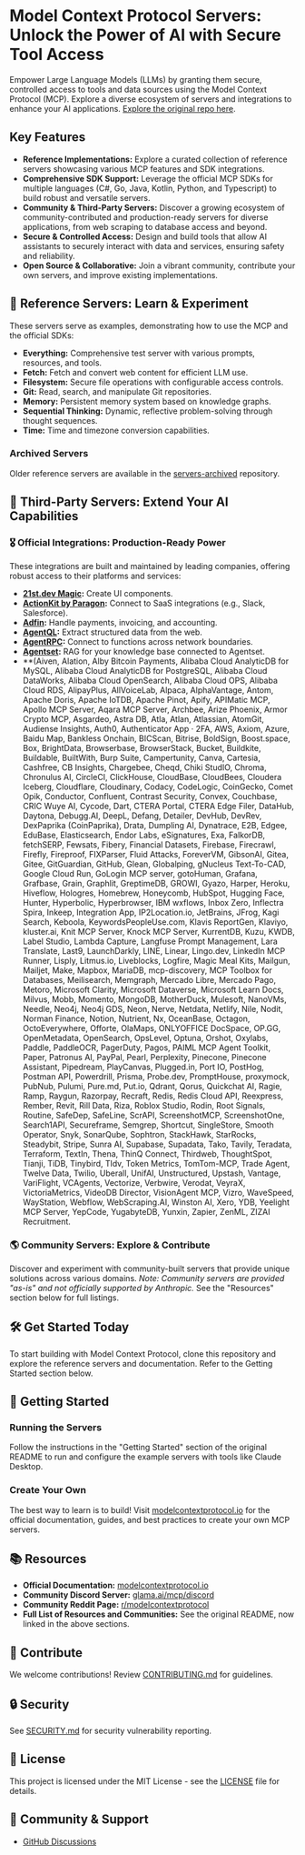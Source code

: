 # Model Context Protocol Servers: Unlock the Power of AI with Secure Tool Access

Empower Large Language Models (LLMs) by granting them secure, controlled access to tools and data sources using the Model Context Protocol (MCP).  Explore a diverse ecosystem of servers and integrations to enhance your AI applications.  [Explore the original repo here](https://github.com/modelcontextprotocol/servers).

## Key Features

*   **Reference Implementations:** Explore a curated collection of reference servers showcasing various MCP features and SDK integrations.
*   **Comprehensive SDK Support:**  Leverage the official MCP SDKs for multiple languages (C#, Go, Java, Kotlin, Python, and Typescript) to build robust and versatile servers.
*   **Community & Third-Party Servers:** Discover a growing ecosystem of community-contributed and production-ready servers for diverse applications, from web scraping to database access and beyond.
*   **Secure & Controlled Access:**  Design and build tools that allow AI assistants to securely interact with data and services, ensuring safety and reliability.
*   **Open Source & Collaborative:**  Join a vibrant community, contribute your own servers, and improve existing implementations.

## 🌟 Reference Servers:  Learn & Experiment

These servers serve as examples, demonstrating how to use the MCP and the official SDKs:

*   **Everything:** Comprehensive test server with various prompts, resources, and tools.
*   **Fetch:**  Fetch and convert web content for efficient LLM use.
*   **Filesystem:**  Secure file operations with configurable access controls.
*   **Git:**  Read, search, and manipulate Git repositories.
*   **Memory:** Persistent memory system based on knowledge graphs.
*   **Sequential Thinking:** Dynamic, reflective problem-solving through thought sequences.
*   **Time:**  Time and timezone conversion capabilities.

### Archived Servers

Older reference servers are available in the [servers-archived](https://github.com/modelcontextprotocol/servers-archived) repository.

## 🤝 Third-Party Servers:  Extend Your AI Capabilities

### 🎖️ Official Integrations: Production-Ready Power

These integrations are built and maintained by leading companies, offering robust access to their platforms and services:

*   **[21st.dev Magic](https://github.com/21st-dev/magic-mcp):** Create UI components.
*   **[ActionKit by Paragon](https://github.com/useparagon/paragon-mcp):** Connect to SaaS integrations (e.g., Slack, Salesforce).
*   **[Adfin](https://github.com/Adfin-Engineering/mcp-server-adfin):** Handle payments, invoicing, and accounting.
*   **[AgentQL](https://github.com/tinyfish-io/agentql-mcp):** Extract structured data from the web.
*   **[AgentRPC](https://github.com/agentrpc/agentrpc):** Connect to functions across network boundaries.
*   **[Agentset](https://github.com/agentset-ai/mcp-server):** RAG for your knowledge base connected to Agentset.
*   **(Aiven, Alation, Alby Bitcoin Payments, Alibaba Cloud AnalyticDB for MySQL, Alibaba Cloud AnalyticDB for PostgreSQL, Alibaba Cloud DataWorks, Alibaba Cloud OpenSearch, Alibaba Cloud OPS, Alibaba Cloud RDS, AlipayPlus, AllVoiceLab, Alpaca, AlphaVantage, Antom, Apache Doris, Apache IoTDB, Apache Pinot, Apify, APIMatic MCP, Apollo MCP Server, Aqara MCP Server, Archbee, Arize Phoenix, Armor Crypto MCP, Asgardeo, Astra DB, Atla, Atlan, Atlassian, AtomGit, Audiense Insights, Auth0, Authenticator App · 2FA, AWS, Axiom, Azure, Baidu Map, Bankless Onchain, BICScan, Bitrise, BoldSign, Boost.space, Box, BrightData, Browserbase, BrowserStack, Bucket, Buildkite, Buildable, BuiltWith, Burp Suite, Campertunity, Canva, Cartesia, Cashfree, CB Insights, Chargebee, Cheqd, Chiki StudIO, Chroma, Chronulus AI, CircleCI, ClickHouse, CloudBase, CloudBees, Cloudera Iceberg, Cloudflare, Cloudinary, Codacy, CodeLogic, CoinGecko, Comet Opik, Conductor, Confluent, Contrast Security, Convex, Couchbase, CRIC Wuye AI, Cycode, Dart, CTERA Portal, CTERA Edge Filer, DataHub, Daytona, Debugg.AI, DeepL, Defang, Detailer, DevHub, DevRev, DexPaprika (CoinPaprika), Drata, Dumpling AI, Dynatrace, E2B, Edgee, EduBase, Elasticsearch, Endor Labs, eSignatures, Exa, FalkorDB, fetchSERP, Fewsats, Fibery, Financial Datasets, Firebase, Firecrawl, Firefly, Fireproof, FIXParser, Fluid Attacks, ForeverVM, GibsonAI, Gitea, Gitee, GitGuardian, GitHub, Glean, Globalping, gNucleus Text-To-CAD, Google Cloud Run, GoLogin MCP server, gotoHuman, Grafana, Grafbase, Grain, Graphlit, GreptimeDB, GROWI, Gyazo, Harper, Heroku, Hiveflow, Hologres, Homebrew, Honeycomb, HubSpot, Hugging Face, Hunter, Hyperbolic, Hyperbrowser, IBM wxflows, Inbox Zero, Inflectra Spira, Inkeep, Integration App, IP2Location.io, JetBrains, JFrog, Kagi Search, Keboola, KeywordsPeopleUse.com, Klavis ReportGen, Klaviyo, kluster.ai, Knit MCP Server, Knock MCP Server, KurrentDB, Kuzu, KWDB, Label Studio, Lambda Capture, Langfuse Prompt Management, Lara Translate, Last9, LaunchDarkly, LINE, Linear, Lingo.dev, LinkedIn MCP Runner, Lisply, Litmus.io, Liveblocks, Logfire, Magic Meal Kits, Mailgun, Mailjet, Make, Mapbox, MariaDB, mcp-discovery, MCP Toolbox for Databases, Meilisearch, Memgraph, Mercado Libre, Mercado Pago, Metoro, Microsoft Clarity, Microsoft Dataverse, Microsoft Learn Docs, Milvus, Mobb, Momento, MongoDB, MotherDuck, Mulesoft, NanoVMs, Needle, Neo4j, Neo4j GDS, Neon, Nerve, Netdata, Netlify, Nile, Nodit, Norman Finance, Notion, Nutrient, Nx, OceanBase, Octagon, OctoEverywhere, Offorte, OlaMaps, ONLYOFFICE DocSpace, OP.GG, OpenMetadata, OpenSearch, OpsLevel, Optuna, Orshot, Oxylabs, Paddle, PaddleOCR, PagerDuty, Pagos, PAIML MCP Agent Toolkit, Paper, Patronus AI, PayPal, Pearl, Perplexity, Pinecone, Pinecone Assistant, Pipedream, PlayCanvas, Plugged.in, Port IO, PostHog, Postman API, Powerdrill, Prisma, Probe.dev, PromptHouse, proxymock, PubNub, Pulumi, Pure.md, Put.io, Qdrant, Qorus, Quickchat AI, Ragie, Ramp, Raygun, Razorpay, Recraft, Redis, Redis Cloud API, Reexpress, Rember, Revit, Rill Data, Riza, Roblox Studio, Rodin, Root Signals, Routine, SafeDep, SafeLine, ScrAPI, ScreenshotMCP, ScreenshotOne, Search1API, Secureframe, Semgrep, Shortcut, SingleStore, Smooth Operator, Snyk, SonarQube, Sophtron, StackHawk, StarRocks, Steadybit, Stripe, Sunra AI, Supabase, Supadata, Tako, Tavily, Teradata, Terraform, TextIn, Thena, ThinQ Connect, Thirdweb, ThoughtSpot, Tianji, TiDB, Tinybird, Tldv, Token Metrics, TomTom-MCP, Trade Agent, Twelve Data, Twilio, Uberall, UnifAI, Unstructured, Upstash, Vantage, VariFlight, VCAgents, Vectorize, Verbwire, Verodat, VeyraX, VictoriaMetrics, VideoDB Director, VisionAgent MCP, Vizro, WaveSpeed, WayStation, Webflow, WebScraping.AI, Winston AI, Xero, YDB, Yeelight MCP Server, YepCode, YugabyteDB, Yunxin, Zapier, ZenML, ZIZAI Recruitment.

### 🌎 Community Servers: Explore & Contribute

Discover and experiment with community-built servers that provide unique solutions across various domains. *Note: Community servers are provided "as-is" and not officially supported by Anthropic.*  See the "Resources" section below for full listings.

## 🛠️ Get Started Today

To start building with Model Context Protocol, clone this repository and explore the reference servers and documentation.  Refer to the Getting Started section below.

## 🚀 Getting Started

### Running the Servers

Follow the instructions in the "Getting Started" section of the original README to run and configure the example servers with tools like Claude Desktop.

### Create Your Own

The best way to learn is to build!  Visit [modelcontextprotocol.io](https://modelcontextprotocol.io/introduction) for the official documentation, guides, and best practices to create your own MCP servers.

## 📚 Resources

*   **Official Documentation:** [modelcontextprotocol.io](https://modelcontextprotocol.io/introduction)
*   **Community Discord Server:** [glama.ai/mcp/discord](https://glama.ai/mcp/discord)
*   **Community Reddit Page:** [r/modelcontextprotocol](https://www.reddit.com/r/modelcontextprotocol)
*   **Full List of Resources and Communities:** See the original README, now linked in the above sections.

## 🤝 Contribute

We welcome contributions! Review [CONTRIBUTING.md](CONTRIBUTING.md) for guidelines.

## 🔒 Security

See [SECURITY.md](SECURITY.md) for security vulnerability reporting.

## 📜 License

This project is licensed under the MIT License - see the [LICENSE](LICENSE) file for details.

## 💬 Community & Support

*   [GitHub Discussions](https://github.com/orgs/modelcontextprotocol/discussions)